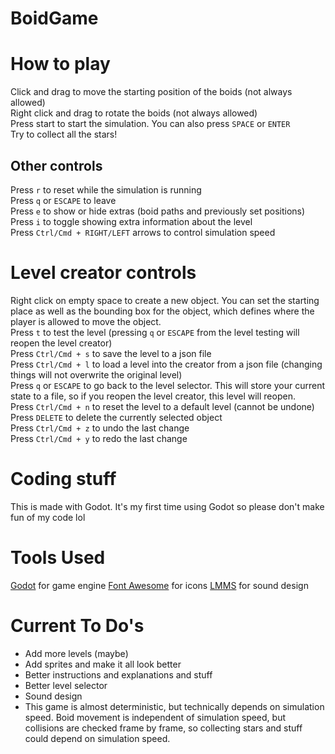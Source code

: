 # BoidGame

# How to play
  
Click and drag to move the starting position of the boids (not always allowed)  
Right click and drag to rotate the boids (not always allowed)  
Press start to start the simulation.  You can also press `SPACE` or `ENTER`  
Try to collect all the stars!

## Other controls
Press `r` to reset while the simulation is running  
Press `q` or `ESCAPE` to leave  
Press `e` to show or hide extras (boid paths and previously set positions)  
Press `i` to toggle showing extra information about the level  
Press `Ctrl/Cmd + RIGHT/LEFT` arrows to control simulation speed

# Level creator controls
Right click on empty space to create a new object. You can set the starting place as well as the bounding box for the object, which defines where the player is allowed to move the object.  
Press `t` to test the level (pressing `q` or `ESCAPE` from the level testing will reopen the level creator)  
Press `Ctrl/Cmd + s` to save the level to a json file  
Press `Ctrl/Cmd + l` to load a level into the creator from a json file (changing things will not overwrite the original level)  
Press `q` or `ESCAPE` to go back to the level selector. This will store your current state to a file, so if you reopen the level creator, this level will reopen.  
Press `Ctrl/Cmd + n` to reset the level to a default level (cannot be undone)  
Press `DELETE` to delete the currently selected object  
Press `Ctrl/Cmd + z` to undo the last change  
Press `Ctrl/Cmd + y` to redo the last change

# Coding stuff
This is made with Godot. It's my first time using Godot so please don't make fun of my code lol  

# Tools Used
[Godot](https://godotengine.org/) for game engine
[Font Awesome](https://fontawesome.com) for icons
[LMMS](https://lmms.io/) for sound design

# Current To Do's
 - Add more levels (maybe)
 - Add sprites and make it all look better
 - Better instructions and explanations and stuff
 - Better level selector
 - Sound design
 - This game is almost deterministic, but technically depends on simulation speed. Boid movement is independent of simulation speed, but collisions are checked frame by frame, so collecting stars and stuff could depend on simulation speed.
